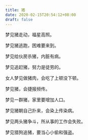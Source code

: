 ```yaml
---
title: 猪
date: 2020-02-15T20:54:12+08:00
draft: false
---
```


梦见猪走动，福星高照。


梦见猪逃跑，困难要来到。


梦见给伙房杀猪，内脏有病。


梦见追赶猪，努力是徒劳的。


女人梦见做猪肉，会吃了上顿没下顿。


梦见猪，会捷报频传。


梦见一群猪，家里要增加人口。


梦见猪朝自己扑来，会染上传染病。


梦见两头猪争斗，所从事的工作会失败。


梦见猎狗追猪，要当心小偷和强盗。
